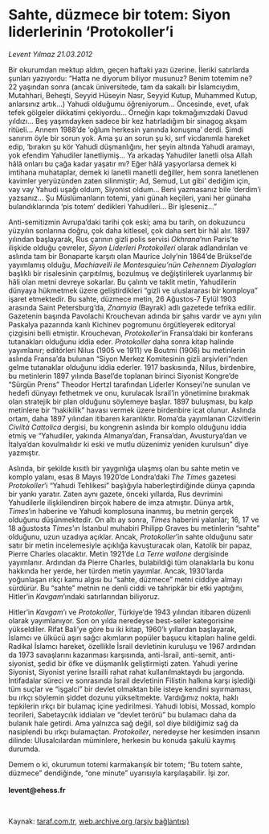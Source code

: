 # Sahte, düzmece bir totem: Siyon liderlerinin ‘Protokoller’i

*Levent Yılmaz 21.03.2012*

<div class="yazi"><p>Bir okurumdan mektup aldım, geçen haftaki yazı üzerine. İleriki satırlarda şunları yazıyordu: “Hatta ne diyorum biliyor musunuz? Benim totemim ne? 22 yaşından sonra (ancak üniversitede, tam da sakallı bir İslamcıydım, Mutahhari, Beheşti, Seyyid Hüseyin Nasr, Seyyid Kutup, Muhammed Kutup, anlarsınız artık...) Yahudi olduğumu öğreniyorum... Öncesinde, evet, ufak tefek gölgeler dikkatimi çekiyordu... Örneğin kapı tokmağımızdaki Davud yıldızı... Beş yaşımdayken sadece bir kez hatırladığım bir sinagog akşam ritüeli... Annem 1988’de ‘oğlum herkesin yanında konuşma’ derdi. Şimdi sanırım öyle bir sorun yok. Ama şu an sorun şu ki, sırf vicdanımla hareket edip, ‘bırakın şu kör Yahudi düşmanlığını, her şeyin altında Yahudi aramayı, yok efendim Yahudiler lanetliymiş... Ya arkadaş Yahudiler lanetli olsa Allah hâlâ onları bu çağa kadar yaşatır mı? Eğer hâlâ yaşıyorlarsa demek ki imtihana muhataplar, demek ki lanetli manetli değiller, hem sonra lanetlenen kavimler yeryüzünden zaten silinmiştir; Ad, Semud, Lut gibi’ dediğim için, vay vay Yahudi uşağı oldum, Siyonist oldum... Beni yazmasanız bile ‘derdim’i yazsanız... Şu Müslümanların totemi, yani günah keçileri, yani her günaha bulandıklarında ‘pis totem’ dedikleri Yahudileri... Bir işleseniz...”</p>
<p>Anti-semitizmin Avrupa’daki tarihi çok eski; ama bu tarih, on dokuzuncu yüzyılın sonlarına doğru, çok daha kitlesel, çok daha sert bir hâl alır. 1897 yılından başlayarak, Rus çarının gizli polis servisi <i>Okhrana</i>’nın Paris’te ilişkide olduğu çevreler, <i>Siyon Liderleri Protokolleri</i> olarak adlandırılan ve aslında tam bir Bonaparte karşıtı olan Maurice Joly’nin 1864’de Brüksel’de yayımlamış olduğu, <i>Machiavelli ile Montesquieu’nün Cehennem Diyalogları</i> başlıklı bir risalesinin çarpıtılmış, bozulmuş ve değiştirilerek uyarlanmış bir hâli olan metni devreye sokarlar. Bu çalıntı ve taklit metin, Yahudilerin dünyaya hükmetmek üzere geliştirdikleri “gizli ve uluslararası bir komploya” işaret etmektedir. Bu sahte, düzmece metin, 26 Ağustos-7 Eylül 1903 arasında Saint Petersburg’da, <i>Znamyia</i> (Bayrak) adlı gazetede tefrika edilir. Gazetenin başında Pavolachi Krouchevan adında bir şahıs vardır ve aynı yılın Paskalya pazarında kanlı Kichinev pogromunu örgütleyerek editoryal çizgisini belli etmiştir. Krouchevan, <i>Protokoller</i>’in Fransa’daki bir konferans tutanakları olduğunu iddia eder. <i>Protokoller</i> daha sonra kitap halinde yayımlanır; editörleri Nilus (1905 ve 1911) ve Boutmi (1906) bu metinlerin aslında Fransa’da bulunan “Siyon Merkez Komitesinin gizli arşivleri”nden gelme tutanaklar olduğunu iddia ederler. 1917 baskısında, Nilus, birdenbire, bu metinlerin 1897 yılında Basel’de toplanan birinci Siyonist Kongre’de “Sürgün Prens” Theodor Hertzl tarafından Liderler Konseyi’ne sunulan ve hedefi dünyayı fethetmek ve onu, kurulacak İsrail’in yönetimine bırakmak olan stratejik bir plan olduğunu söylemeye başlar. 1897 buluşması, bu kalp metinlere bir “hakikilik” havası vermek üzere birdenbire icat olunur. Aslında ortam, daha 1897 yılından itibaren karanlıktır. Roma’da yayımlanan Cizvitlerin <i>Civiltà Cattolica</i> dergisi, bu kongrenin aslında bir komplo olduğunu iddia etmiş ve “Yahudiler, yakında Almanya’dan, Fransa’dan, Avusturya’dan ve İtalya’dan kovulmalıdır ki eski ve mutlu düzenimiz yeniden kurulsun” diye yazmıştır.</p>
<p>Aslında, bir şekilde kısıtlı bir yaygınlığa ulaşmış olan bu sahte metin ve komplo yalanı, esas 8 Mayıs 1920’de Londra’daki <i>The Times</i> gazetesi <i>Protokoller</i>’i “Yahudi Tehlikesi” başlığıyla haberleştirdiğinde dünya çapında bir yankı yaratır. Zaten aynı gazete, önceki yıllarda, Rus devrimini Yahudilerle ilişkilendiren birçok habere de imza atmıştır. Dünya artık, <i>Times</i>’ın haberine ve Yahudi komplosuna inanmış, bu metnin gerçek olduğunu düşünmektedir. On altı ay sonra, <i>Times</i> haberini yalanlar; 16, 17 ve 18 ağustosta <i>Times</i>’ın İstanbul muhabiri Philipp Graves bu metinlerin “sahte” olduğunu, uzun uzadıya açıklar. Ancak, <i>Protokoller</i>’in sahte olduğunu satır satır bir metin incelemesiyle açıklığa kavuşturacak olan, Katolik bir papaz, Pierre Charles olacaktır. Metin 1921’de <i>La Terre wallone</i> dergisinde yayımlanır. Ardından da Pierre Charles, bulabildiği tüm olanaklarla bu konu hakkında her yerde, her türden metin yayımlar. Ancak, 1930’larda yoğunlaşan ırkçı kamu algısı bu “sahte, düzmece” metni ciddiye almayı sürdürür. Bu “sahte” metnin ne denli ciddi ve tahripkâr bir etki yaptığını, Hitler’in <i>Kavgam</i>’ındaki satırlarından biliyoruz. </p>
<p>Hitler’in <i>Kavgam</i>’ı ve <i>Protokoller</i>, Türkiye’de 1943 yılından itibaren düzenli olarak yayımlanıyor. Son on yılda neredeyse best-seller kategorisine yükseldiler. Rifat Bali’ye göre bu iki kitap, 1960’lı yıllardan başlayarak, İslamcı ve ülkücü aşırı sağcı akımların popüler başucu kitapları haline geldi. Radikal İslamcı hareket, özellikle İsrail devletinin kuruluşu ve 1967 ardından da 1973 savaşlarını kazanması karşısında, anti-İsrail, anti-semit, anti-siyonist, şedid bir öfke ve düşmanlık geliştirmişti zaten. Yahudi yerine Siyonist, Siyonist yerine İsrailli rahat rahat kullanılmaktaydı bu jargonda. İntifadalar süreci ve sonrasında İsrail devletinin Filistin halkına karşı işlediği tüm suçlar ve “işgalci” bir devlet olmaktan bile isteye kendini sıyırmaması, bu ırkçı söylemin şiddet dozunu yükseltmekte. Vardığımız nokta, haklı tepkilerin ırkçı bir bulamaç içine yedirilmesi. Yahudi lobisi, Mossad, komplo teorileri, Sabetaycılık iddiaları ve “devlet terörü” bu bulamacı daha da bulanık hale getirdi. Ama yalnızca sağ değil, sol diye bildiğimiz sağ da nasiplendi bu ırkçı bulamaçtan. <i>Protokoller</i>, neredeyse her kesimden insanın dilinde: Ulusalcılardan müminlere, herkesin bu konuda şakulü kaymış durumda. </p>
<p>Demem o ki, okurumun totemi karmakarışık bir totem; “Bu totem sahte, düzmece” dendiğinde, “one minute” uyarısıyla karşılaşabilir. İşi zor.<br/><br/><b>levent@ehess.fr</b></p>
<p><b> </b></p>
</div>

Kaynak: [taraf.com.tr](http://www.taraf.com.tr:80/levent-yilmaz/makale-sahte-duzmece-bir-totem-siyon-liderlerinin.htm), [web.archive.org (arşiv bağlantısı)](http://web.archive.org/web/20131114083535/http://www.taraf.com.tr:80/levent-yilmaz/makale-sahte-duzmece-bir-totem-siyon-liderlerinin.htm)
